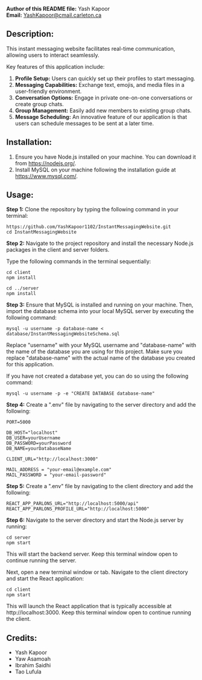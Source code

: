 **Author of this README file:** Yash Kapoor   
**Email:** YashKapoor@cmail.carleton.ca

Description:
------------
This instant messaging website facilitates real-time communication, allowing users to interact seamlessly. 

Key features of this application include:

1. **Profile Setup:** Users can quickly set up their profiles to start messaging.
2. **Messaging Capabilities:** Exchange text, emojis, and media files in a user-friendly environment.
3. **Conversation Options:** Engage in private one-on-one conversations or create group chats.
4. **Group Management:** Easily add new members to existing group chats.
5. **Message Scheduling:** An innovative feature of our application is that users can schedule messages to be sent at a later time. 

Installation:
-------------
1. Ensure you have Node.js installed on your machine. You can download it from https://nodejs.org/.
2. Install MySQL on your machine following the installation guide at https://www.mysql.com/.

Usage:
-------
**Step 1:**  Clone the repository by typing the following command in your terminal:

```
https://github.com/YashKapoor1102/InstantMessagingWebsite.git
cd InstantMessagingWebsite
```

**Step 2:** Navigate to the project repository and install the necessary Node.js packages
in the client and server folders.

Type the following commands in the terminal sequentially:

```
cd client
npm install
```

```
cd ../server
npm install
```

**Step 3:** Ensure that MySQL is installed and running on your machine. 
Then, import the database schema into your local MySQL server by executing the following command:

`mysql -u username -p database-name < database/InstantMessagingWebsiteSchema.sql`

Replace "username" with your MySQL username and "database-name" with the name of the database you are using for this project. 
Make sure you replace "database-name" with the actual name of the database you created for this application.

If you have not created a database yet, you can do so using the following command:

`mysql -u username -p -e "CREATE DATABASE database-name"`

**Step 4:** Create a ".env" file by navigating to the server directory and add the following:

```
PORT=5000

DB_HOST="localhost"
DB_USER=yourUsername
DB_PASSWORD=yourPassword
DB_NAME=yourDatabaseName

CLIENT_URL="http://localhost:3000"

MAIL_ADDRESS = "your-email@example.com"
MAIL_PASSWORD = "your-email-password"
```

**Step 5:** Create a ".env" file by navigating to the client directory and add the following:

```
REACT_APP_PARLONS_URL="http://localhost:5000/api"
REACT_APP_PARLONS_PROFILE_URL="http://localhost:5000"
```

**Step 6:** Navigate to the server directory and start the Node.js server by running:

```
cd server
npm start
```

This will start the backend server. Keep this terminal window open to continue running the server.

Next, open a new terminal window or tab. Navigate to the client directory and start the React application:

```
cd client 
npm start
```

This will launch the React application that is typically accessible at http://localhost:3000. 
Keep this terminal window open to continue running the client.

Credits:
-------
- Yash Kapoor
- Yaw Asamoah
- Ibrahim Saidhi
- Tao Lufula
